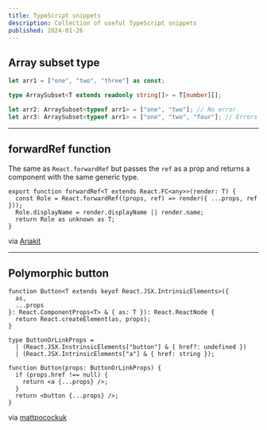 ```yaml
---
title: TypeScript snippets
description: Collection of useful TypeScript snippets
published: 2024-01-26
---
```


## Array subset type

```ts
let arr1 = ["one", "two", "three"] as const;

type ArraySubset<T extends readonly string[]> = T[number][];

let arr2: ArraySubset<typeof arr1> = ["one", "two"]; // No error
let arr3: ArraySubset<typeof arr1> = ["one", "two", "four"]; // Errors because 'four' is not within arr1
```

---

## forwardRef function

The same as `React.forwardRef` but passes the `ref` as a prop and returns a component with the same generic type.

```tsx
export function forwardRef<T extends React.FC<any>>(render: T) {
  const Role = React.forwardRef((props, ref) => render({ ...props, ref }));
  Role.displayName = render.displayName || render.name;
  return Role as unknown as T;
}
```

via [Ariakit](https://github.com/ariakit/ariakit/blob/main/packages/ariakit-react-core/src/utils/system.tsx)

---

## Polymorphic button

```tsx
function Button<T extends keyof React.JSX.IntrinsicElements>({
  as,
  ...props
}: React.ComponentProps<T> & { as: T }): React.ReactNode {
  return React.createElement(as, props);
}
```

```tsx
type ButtonOrLinkProps =
  | (React.JSX.InstrinsicElements["button"] & { href?: undefined })
  | (React.JSX.IntrinsicElements["a"] & { href: string });

function Button(props: ButtonOrLinkProps) {
  if (props.href !== null) {
    return <a {...props} />;
  }
  return <button {...props} />;
}
```

via [mattpocockuk](https://twitter.com/mattpocockuk/status/1713856343478542626)

